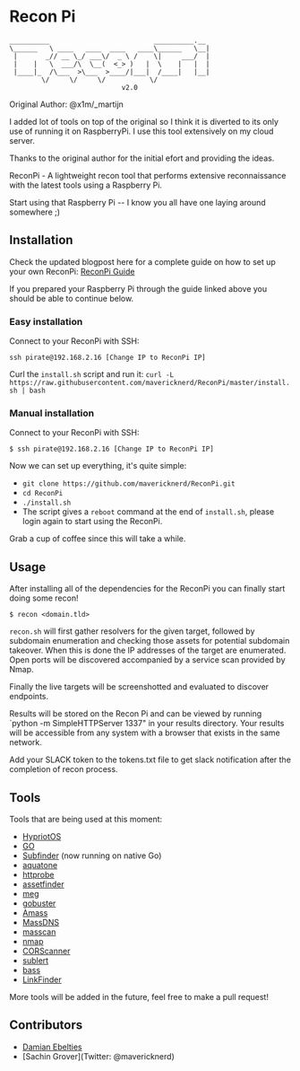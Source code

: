 # Recon Pi

```
__________                          __________.__ 
\______   \ ____   ____  ____   ____\______   \__|
 |       _// __ \_/ ___\/  _ \ /    \|     ___/  |
 |    |   \  ___/\  \__(  <_> )   |  \    |   |  |
 |____|_  /\___  >\___  >____/|___|  /____|   |__|
        \/     \/     \/           \/             
                            v2.0
```

Original Author: @x1m/_martijn

I added lot of tools on top of the original so I think it is diverted to its only use of running it on RaspberryPi.
I use this tool extensively on my cloud server.

Thanks to the original author for the initial efort and providing the ideas.

ReconPi - A lightweight recon tool that performs extensive reconnaissance with the latest tools using a Raspberry Pi.

Start using that Raspberry Pi -- I know you all have one laying around somewhere ;)

## Installation

Check the updated blogpost here for a complete guide on how to set up your own ReconPi: [ReconPi Guide](https://x1m.nl/posts/recon-pi/) 


If you prepared your Raspberry Pi through the guide linked above you should be able to continue below.

### Easy installation

Connect to your ReconPi with SSH:

`ssh pirate@192.168.2.16 [Change IP to ReconPi IP]`

Curl the `install.sh` script and run it:
`curl -L https://raw.githubusercontent.com/mavericknerd/ReconPi/master/install.sh | bash`

### Manual installation

Connect to your ReconPi with SSH:


`$ ssh pirate@192.168.2.16 [Change IP to ReconPi IP]`

Now we can set up everything, it's quite simple:

 - `git clone https://github.com/mavericknerd/ReconPi.git`
 - `cd ReconPi`
 - `./install.sh`
 - The script gives a `reboot` command at the end of `install.sh`, please login again to start using the ReconPi.

Grab a cup of coffee since this will take a while.

## Usage

After installing all of the dependencies for the ReconPi you can finally start doing some recon!

```
$ recon <domain.tld>
```

`recon.sh` will first gather resolvers for the given target, followed by subdomain enumeration and checking those assets for potential subdomain takeover. When this is done the IP addresses of the target are enumerated. Open ports will be discovered accompanied by a service scan provided by Nmap.

Finally the live targets will be screenshotted and evaluated to discover endpoints.

Results will be stored on the Recon Pi and can be viewed by running `python -m SimpleHTTPServer 1337" in your results directory. Your results will be accessible from any system with a browser that exists in the same network. 

Add your SLACK token to the tokens.txt file to get slack notification after the completion of recon process.

## Tools

Tools that are being used at this moment:

 - [HypriotOS](https://blog.hypriot.com/downloads/)
 - [GO](https://github.com/golang)
 - [Subfinder](https://github.com/Ice3man543/subfinder) (now running on native Go)
 - [aquatone](https://github.com/michenriksen/aquatone)
 - [httprobe](https://github.com/tomnomnom/httprobe)
 - [assetfinder](https://github.com/tomnomnom/assetfinder)
 - [meg](https://github.com/tomnomnom/meg)
 - [gobuster](https://github.com/OJ/gobuster)
 - [Amass](https://github.com/OWASP/Amass)
 - [MassDNS](https://github.com/blechschmidt/massdns)
 - [masscan](https://github.com/robertdavidgraham/masscan)
 - [nmap](https://nmap.org/)
 - [CORScanner](https://github.com/chenjj/CORScanner)
 - [sublert](https://github.com/yassineaboukir/sublert)
 - [bass](https://github.com/Abss0x7tbh/bass)
 - [LinkFinder](https://github.com/GerbenJavado/LinkFinder)

More tools will be added in the future, feel free to make a pull request!

## Contributors

  - [Damian Ebelties](https://github.com/ebelties)
  - [Sachin Grover](Twitter: @mavericknerd)
